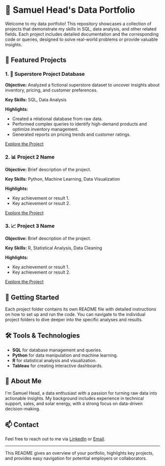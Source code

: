 # 💼 Samuel Head's Data Portfolio

Welcome to my data portfolio! This repository showcases a collection of projects that demonstrate my skills in SQL, data analysis, and other related fields. Each project includes detailed documentation and the corresponding code or queries, designed to solve real-world problems or provide valuable insights.

## 📌 Featured Projects

### 1. 🛒 Superstore Project Database

**Objective:** Analyzed a fictional superstore dataset to uncover insights about inventory, pricing, and customer preferences.

**Key Skills:** SQL, Data Analysis

**Highlights:**
- Created a relational database from raw data.
- Performed complex queries to identify high-demand products and optimize inventory management.
- Generated reports on pricing trends and customer ratings.

[Explore the Project]()

### 2. 📊 Project 2 Name

**Objective:** Brief description of the project.

**Key Skills:** Python, Machine Learning, Data Visualization

**Highlights:**
- Key achievement or result 1.
- Key achievement or result 2.

[Explore the Project](./Project_2_Name/README.md)

### 3. 📈 Project 3 Name

**Objective:** Brief description of the project.

**Key Skills:** R, Statistical Analysis, Data Cleaning

**Highlights:**
- Key achievement or result 1.
- Key achievement or result 2.

[Explore the Project](./Project_3_Name/README.md)

## 🚀 Getting Started

Each project folder contains its own README file with detailed instructions on how to set up and run the code. You can navigate to the individual project folders to dive deeper into the specific analyses and results.

## 🛠️ Tools & Technologies

- **SQL** for database management and queries.
- **Python** for data manipulation and machine learning.
- **R** for statistical analysis and visualization.
- **Tableau** for creating interactive dashboards.

## 🧠 About Me

I'm Samuel Head, a data enthusiast with a passion for turning raw data into actionable insights. My background includes experience in technical support, sales, and solar energy, with a strong focus on data-driven decision-making.

## 📫 Contact

Feel free to reach out to me via [LinkedIn](https://www.linkedin.com/) or [Email](mailto:your.email@example.com).

---

This README gives an overview of your portfolio, highlights key projects, and provides easy navigation for potential employers or collaborators.
